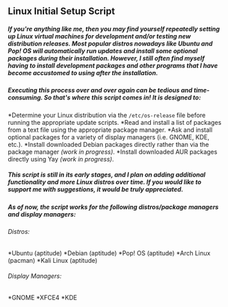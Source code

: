## Linux Initial Setup Script

##### If you're anything like me, then you may find yourself repeatedly setting up Linux virtual machines for development and/or testing new distribution releases. Most popular distros nowadays like Ubuntu and Pop! OS will automatically run updates and install some optional packages during their installation. However, I still often find myself having to install development packages and other programs that I have become accustomed to using after the installation.

##### Executing this process over and over again can be tedious and time-consuming. So that's where this script comes in! It is designed to:

*Determine your Linux distribution via the `/etc/os-release` file before running the appropriate update scripts.
*Read and install a list of packages from a text file using the appropriate package manager.
*Ask and install optional packages for a variety of display managers (i.e. GNOME, KDE, etc.).
*Install downloaded Debian packages directly rather than via the package manager _(work in progress)_.
*Install downloaded AUR packages directly using Yay _(work in progress)_.

##### This script is still in its early stages, and I plan on adding additional functionality and more Linux distros over time. If you would like to support me with suggestions, it would be truly appreciated.

##### As of now, the script works for the following distros/package managers and display managers:

###### Distros:
*Ubuntu (aptitude)
*Debian (aptitude)
*Pop! OS (aptitude)
*Arch Linux (pacman)
*Kali Linux (aptitude)

###### Display Managers:
*GNOME
*XFCE4
*KDE
